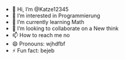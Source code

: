 - 👋 Hi, I’m @Katze12345
- 👀 I’m interested in Programmierung 
- 🌱 I’m currently learning Math
- 💞️ I’m looking to collaborate on a New think
- 📫 How to reach me no
- 😄 Pronouns: wjhdfbf
- ⚡ Fun fact: bejeb

<!---
Katze12345/Katze12345 is a ✨ special ✨ repository because its `README.md` (this file) appears on your GitHub profile.
You can click the Preview link to take a look at your changes.
--->
